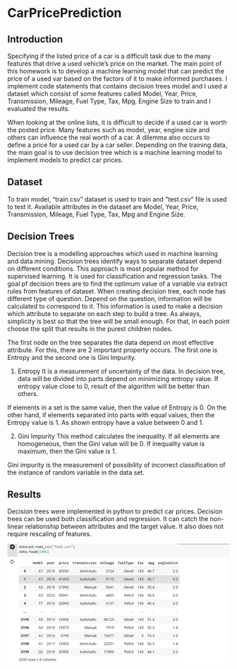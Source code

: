 # CarPricePrediction

## Introduction
Specifying if the listed price of a car is a difficult task due to the many features that drive a used vehicle’s price on the market. The main point of this homework is to develop a machine learning model that can predict the price of a used var based on the factors of it to make informed purchases. I implement code statements that contains decision trees model and I used a dataset which consist of some features called Model, Year, Price, Transmission, Mileage, Fuel Type, Tax, Mpg, Engine Size to train and I evaluated the results. 

When looking at the online lists, it is difficult to decide if a used car is worth the posted price. Many features such as model, year, engine size and others can influence the real worth of a car. A dilemma also occurs to define a price for a used car by a car seller. Depending on the training data, the main goal is to use decision tree which is a machine learning model to implement models to predict car prices.

## Dataset
To train model, “train.csv” dataset is used to train and “test.csv” file is used to test it. Available attributes in the dataset are Model, Year, Price, Transmission, Mileage, Fuel Type, Tax, Mpg and Engine Size. 

## Decision Trees
Decision tree is a modelling approaches which used in machine learning and data mining. Decision trees identify ways to separate dataset depend on different conditions. This approach is most popular method for supervised learning. It is used for classification and regression tasks. The goal pf decision trees are to find the optimum value of a variable via extract rules from features of dataset. When creating decision tree, each node has different type of question. Depend on the question, information will be calculated to correspond to it. This information is used to make a decision which attribute to separate on each step to build a tree. As always, simplicity is best so that the tree will be small enough. For that, in each point choose the split that results in the purest children nodes. 

The first node on the tree separates the data depend on most effective attribute. For this, there are 2 important property occurs. The first one is Entropy and the second one is Gini Impurity.

1. Entropy
It is a measurement of uncertainty of the data. In decision tree, data will be divided into parts depend on minimizing entropy value. If entropy value close to 0, result of the algorithm will be better than others. 

If elements in a set is the same value, then the value of Entropy is 0. On the other hand, if elements separated into parts with equal values, then the Entropy value is 1. As shown entropy have a value between 0 and 1. 

2.	Gini Impurity
 This method calculates the inequality. If all elements are homogeneous, then the Gini value will be 0. If inequality value is maximum, then the Gini value is 1. 

Gini impurity is the measurement of possibility of incorrect classification of the instance of random variable in the data set. 


## Results

Decision trees were implemented in python to predict car prices. Decision trees can be used both classification and regression. It can catch the non-linear relationship between attributes and the target value. It also does not require rescaling of features.

![alt text](https://github.com/erkanfatma/CarPricePrediction/blob/main/img/Picture1.png)



